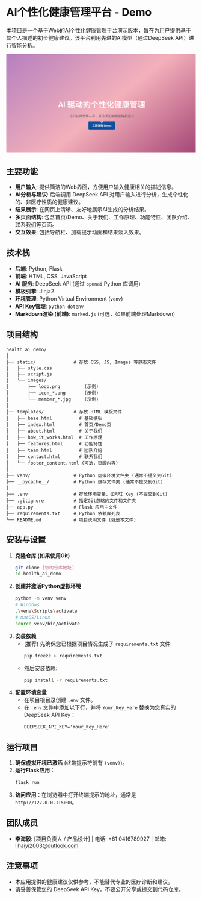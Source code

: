 # AI个性化健康管理平台 - Demo

本项目是一个基于Web的AI个性化健康管理平台演示版本，旨在为用户提供基于其个人描述的初步健康建议。该平台利用先进的AI模型（通过DeepSeek API）进行智能分析。

<!-- 这里插入 UI.png -->
![平台首页 UI 预览](UI.png "平台首页示例")

## 主要功能

* **用户输入**: 提供简洁的Web界面，方便用户输入健康相关的描述信息。
* **AI分析与建议**: 后端调用 DeepSeek API 对用户输入进行分析，生成个性化的、非医疗性质的健康建议。
* **结果展示**: 在网页上清晰、友好地展示AI生成的分析结果。
* **多页面结构**: 包含首页/Demo、关于我们、工作原理、功能特性、团队介绍、联系我们等页面。
* **交互效果**: 包括导航栏、加载提示动画和结果淡入效果。

## 技术栈

* **后端**: Python, Flask
* **前端**: HTML, CSS, JavaScript
* **AI 服务**: DeepSeek API (通过 `openai` Python 库调用)
* **模板引擎**: Jinja2
* **环境管理**: Python Virtual Environment (`venv`)
* **API Key管理**: `python-dotenv`
* **Markdown渲染 (前端)**: `marked.js` (可选，如果前端处理Markdown)

## 项目结构

```
health_ai_demo/
│
├── static/              # 存放 CSS, JS, Images 等静态文件
│   ├── style.css
│   ├── script.js
│   └── images/
│       ├── logo.png         (示例)
│       ├── icon_*.png       (示例)
│       └── member_*.jpg     (示例)
│
├── templates/           # 存放 HTML 模板文件
│   ├── base.html          # 基础模板
│   ├── index.html         # 首页/Demo页
│   ├── about.html         # 关于我们
│   ├── how_it_works.html  # 工作原理
│   ├── features.html      # 功能特性
│   ├── team.html          # 团队介绍
│   ├── contact.html       # 联系我们
│   └── footer_content.html (可选，页脚内容)
│
├── venv/                # Python 虚拟环境文件夹 (通常不提交到Git)
├── __pycache__/         # Python 缓存文件夹 (通常不提交到Git)
│
├── .env                 # 存放环境变量，如API Key (不提交到Git)
├── .gitignore           # 指定Git忽略的文件和文件夹
├── app.py               # Flask 应用主文件
├── requirements.txt     # Python 依赖库列表
└── README.md            # 项目说明文件 (就是本文件)

```

## 安装与设置

1.  **克隆仓库 (如果使用Git)**
    ```bash
    git clone [您的仓库地址]
    cd health_ai_demo
    ```
2.  **创建并激活Python虚拟环境**
    ```bash
    python -m venv venv
    # Windows
    .\venv\Scripts\activate
    # macOS/Linux
    source venv/bin/activate
    ```
3.  **安装依赖**
    * (推荐) 先确保您已根据项目情况生成了 `requirements.txt` 文件:
        ```bash
        pip freeze > requirements.txt
        ```
    * 然后安装依赖:
        ```bash
        pip install -r requirements.txt
        ```
4.  **配置环境变量**
    * 在项目根目录创建 `.env` 文件。
    * 在 `.env` 文件中添加以下行，并将 `Your_Key_Here` 替换为您真实的 DeepSeek API Key：
        ```plaintext
        DEEPSEEK_API_KEY='Your_Key_Here'
        ```

## 运行项目

1.  **确保虚拟环境已激活** (终端提示符前有 `(venv)`)。
2.  **运行Flask应用**：
    ```bash
    flask run
    ```
3.  **访问应用**：在浏览器中打开终端提示的地址，通常是 `http://127.0.0.1:5000`。

## 团队成员

* **李海毅**: [项目负责人 / 产品设计] | 电话: +61 0416789927 | 邮箱: lihaiyi2003@outlook.com


## 注意事项

* 本应用提供的健康建议仅供参考，不能替代专业的医疗诊断和建议。
* 请妥善保管您的 DeepSeek API Key，不要公开分享或提交到代码仓库。

